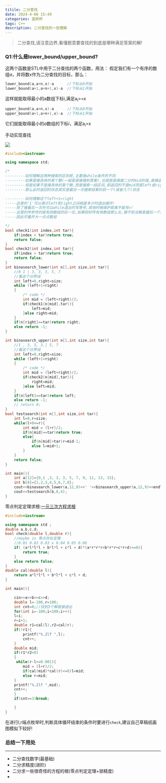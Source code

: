 ```yaml
---
titile: 二分查找
date: 2024-4-06 15:49
categories: 蓝桥杯
tags: C++
description: 二分查找的一些理解
---
```




> 二分查找,请注意边界,看懂题意要查找的到底是哪种满足答案的解!

### Q1:什么是lower_bound/upper_bound?

这两个函数是STL中用于二分查找的两个函数，用法： 假定我们有一个有序的数组*a*，并将数*x*作为二分查找的目标，那么：

```c++
lower_bound(a,a+n,x)-a      //下标从0开始
lower_bound(a+1,a+n+1,x)-a  //下标从1开始
```

这样就能取得最小的a数组下标i,满足a<sub>i</sub>>=x

```c++
upper_bound(a,a+n,x)-a      //下标从0开始
upper_bound(a+1,a+n+1,x)-a  //下标从1开始
```

它们就能取得最小的*a*数组的下标*i*，满足a<sub>i</sub>>x



手动实现查找

![](https://s1.vika.cn/space/2024/04/06/40b30facd342415b8e1d2951c979e64e)

```cpp
#include<iostream>

using namespace std;

/*
---------如何理解这两种搜索的区别呢,主要是while条件的不同
---------如果是搜具体的某个数(一般是直接搜到答案),也就是直接搜二分时mid的值,直接返回mid
---------但是如果不是搜具体的某个数,而是搜索一段区间,即返回的不是mid而是left或right这种边界
---------那么此时返回的状态其实是最后一次搜索结果的前一个(或者几个)状态 

---------如何理解这个left+1<right
-----这里的'1'可以表示left和right之间相差多少时退出循环!
-----除了搜最后一次外可以while退出时写等号,其他时候维护距离不能写=!
-----这里的传参传的是有效数组的后一位,如果刚好传有效数组那么长,搜不到当解是最后一个的情况
-----因此尽量开大一点点数组

*/
bool check1(int index,int tar){
    if(index < tar)return true;
    return false;
}
bool check2(int index,int tar){
    if(index > tar)return true;
    return false;
}
int binasearch_lower(int n[],int size,int tar){
    //0 1 | 3, 3, 3, 5, 7
    //看这个分界线
    int left=0,right=size;
    while (left+1<right)
    {
        /* code */
        int mid = (left+right)/2;
        if(check1(n[mid],tar)){
            left=mid;
        }else right=mid;
    }
    if(n[right]==tar)return right;
    else return -1; 
}

int binasearch_upper(int n[],int size,int tar){
    //1 , 3, 3, 3,| 5, 7
    //看这个分界线
    int left=0,right=size;
    while (left+1<right)
    {
        /* code */
        int mid = (left+right)/2;
        if(check2(n[mid],tar)){
            right=mid;
        }else left=mid;
    }
    if(n[left]==tar)return left;
    else return -1;
    // return 0;
}
bool testsearch(int n[],int size,int tar){
    int l=0,r=size;
    while(l+0<=r){
        int mid = (l+r)/2;
        if(n[mid]==tar)return true;
        else{
            if(n[mid]>tar)r=mid-1;
            else l=mid+1;
        }
    }
    return false;
}

int main(){
    int a[12]={0,1 ,3, 3, 3, 5, 7, 9, 11, 13, 15};
    int b[8]={1,2,3,4,5,6,7,8};
    cout<<binasearch_lower(a,12,9)<<' '<<binasearch_upper(a,12,9)<<endl;
    cout<<testsearch(b,8,4);
}
```

零点判定定理求根:[一元三次方程求根](https://www.luogu.com.cn/problem/P1024)

```c++
#include<iostream>

using namespace std ;
double a,b,c,d;
bool check(double l,double r){
    //maybe is 零点存在定理
    //0.01 0.02 0.03 x 0.04 0.05 0.06
    if( (a*l*l*l + b*l*l + c*l + d)*(a*r*r*r+b*r*r+c*r+d)<=0){
        return true;
    }
    else return false;
}
double cal(double l){
    return a*l*l*l + b*l*l + c*l + d;
}

int main(){

    cin>>a>>b>>c>>d;
    double l=-100,r=100;
    int cnt=0;//找到3个解直接退出
    for(int i=-100;i<100;i++){
    l=i;
    r=i+1;
    double r1=cal(l),r2=cal(r);
    if(!r1){
        printf("%.2lf ",l);
        cnt++;
    }
    double mid;
    if(r1*r2<0)
    {   
     while(r-l>=0.001){
        mid = (l+r)/2;
        if(cal(mid)*cal(r)<=0)l=mid;
        else r=mid; 
    }
    printf("%.2lf ",mid);
    cnt++;
    }
    if(cnt==3)break;

    }
}
```





在进行l,r端点枚举时,判断具体循环结束的条件时要进行`check`,建议自己草稿纸画图模拟下较好!

### 总结一下用处

---

- 二分查找数字(最基础)
- 二分求精度(进阶)
- 二分求一些很奇怪的方程的根(零点判定定理+锁精度)
- 
